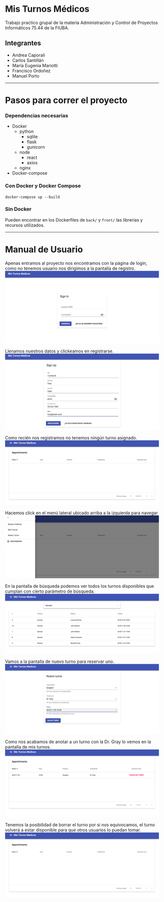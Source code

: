 # Mis Turnos Médicos
Trabajo practico grupal de la materia Administración y Control de Proyectos Informáticos 75.44 de la FIUBA.

## Integrantes
* Andrea Caporali
* Carlos Santillán
* María Eugenia Mariotti
* Francisco Ordoñez
* Manuel Porto

---

# Pasos para correr el proyecto

### Dependencias necesarias

* Docker  
    * python
        * sqlite
        * flask
        * gunicorn
    * node
        * react
        * axios
    * nginx
* Docker-compose

### Con Docker y Docker Compose
`docker-compose up --build`

### Sin Docker
Pueden encontrar en los Dockerfiles de `back/` y `front/` las librerías y recursos utilizados.

------

# Manual de Usuario

Apenas entramos al proyecto nos encontramos con la página de login, como no tenemos usuario nos dirigimos a la pantalla de registro.
![Login](static/login.png "Pantalla de Login")

Llenamos nuestros datos y clickeamos en registrarse.
![signup](static/signup.png "Pantalla de signup")

Como recién nos registramos no tenemos ningún turno asignado.
![Mis_turnos](static/mis_turnos_vacios.png "Mis turnos: Vacio")

Hacemos click en el menú lateral ubicado arriba a la izquierda para navegar
![Menu_lateral](static/menu_lateral.png "Menu Lateral")

En la pantalla de búsqueda podemos ver todos los turnos disponibles que cumplan con cierto parámetro de búsqueda.
![buscar](static/buscar_medicos.png "Busqueda de médicos, turnos y fechas")

Vamos a la pantalla de nuevo turno para reservar uno.
![Nuevo_turno](static/nuevo_turno.png "Reservar turno")

Como nos acabamos de anotar a un turno con la Dr. Gray lo vemos en la pantalla de mis turnos.
![Mis_turnos_con_turno](static/mis_turnos_con_turno.png "Podemos ver nuestros turnos")

Tenemos la posibilidad de borrar el turno por si nos equivocamos, el turno volverá a estar disponible para que otros usuarios lo puedan tomar.
![Mis_turnos_turno_borrado](static/mis_turnos_turno_borrado.png "Como borramos el turno, no tenemos ninguno marcado")



